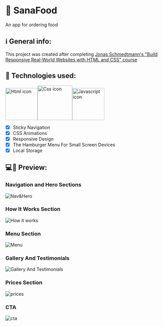 # 🍴 SanaFood
An app for ordering food

## ℹ General info:
This project was created after completing [Jonas Schmedtmann's "Build Responsive Real-World Websites with HTML and CSS" course](https://github.com/jonasschmedtmann/html-css-course)

## 🚀 Technologies used:
<img src="https://i.ibb.co/Sw7tMWz/htmlIcon.png" alt="Html icon" width="100" /><img src="https://i.ibb.co/hWxYX5x/cssIcon.png" alt="Css icon" width="108" /><img src="https://i.ibb.co/ws3Sq9X/jsIcon.png" alt="Javascript icon" width="100" />

- [x] Sticky Navigation
- [x] CSS Animations
- [x] Responsive Design
- [x] The Hamburger Menu For Small Screen Devices
- [x] Local Storage

## 💻📱 Preview:
### Navigation and Hero Sections
<img src="https://i.ibb.co/hL5w2x2/Nav-Hero.jpg" alt="Nav&Hero" />

### How It Works Section
<img src="https://i.ibb.co/XLWfQt1/How.jpg" alt="How it works" />

### Menu Section
<img src="https://i.ibb.co/xCw7ctZ/Menu.jpg" alt="Menu" />

### Gallery And Testimonials
<img src="https://i.ibb.co/N2rQ8VP/Gallery-Testimonials.jpg" alt="Gallery And Testimonials" />

### Prices Section
<img src="https://i.ibb.co/fG4yX2c/Prices.jpg" alt="prices" />

### CTA
<img src="https://i.ibb.co/5GnSVcq/CTA.jpg" alt="cta" />
